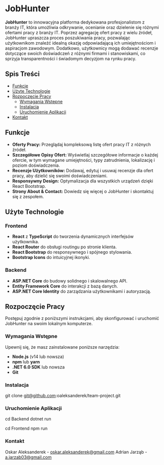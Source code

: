 # JobHunter

**JobHunter** to innowacyjna platforma dedykowana profesjonalistom z branży IT, która umożliwia odkrywanie, ocenianie oraz dzielenie się różnymi ofertami pracy z branży IT. Poprzez agregację ofert pracy z wielu źródeł, JobHunter upraszcza proces poszukiwania pracy, pozwalając użytkownikom znaleźć idealną okazję odpowiadającą ich umiejętnościom i aspiracjom zawodowym. Dodatkowo, użytkownicy mogą dodawać recenzje dotyczące swoich doświadczeń z różnymi firmami i stanowiskami, co sprzyja transparentności i świadomym decyzjom na rynku pracy.

## Spis Treści

- [Funkcje](#funkcje)
- [Użyte Technologie](#użyte-technologie)
- [Rozpoczęcie Pracy](#rozpoczęcie-pracy)
  - [Wymagania Wstępne](#wymagania-wstępne)
  - [Instalacja](#instalacja)
  - [Uruchomienie Aplikacji](#uruchomienie-aplikacji)
- [Kontakt](#kontakt)

## Funkcje

- **Oferty Pracy:** Przeglądaj kompleksową listę ofert pracy IT z różnych źródeł.
- **Szczegółowe Opisy Ofert:** Wyświetlaj szczegółowe informacje o każdej ofercie, w tym wymagane umiejętności, typy zatrudnienia, lokalizację i poziom doświadczenia.
- **Recenzje Użytkowników:** Dodawaj, edytuj i usuwaj recenzje dla ofert pracy, aby dzielić się swoimi doświadczeniami.
- **Responsywny Design:** Optymalizacja dla wszystkich urządzeń dzięki React Bootstrap.
- **Strony About & Contact:** Dowiedz się więcej o JobHunter i skontaktuj się z zespołem.

## Użyte Technologie

### Frontend

- **React** z **TypeScript** do tworzenia dynamicznych interfejsów użytkownika.
- **React Router** do obsługi routingu po stronie klienta.
- **React Bootstrap** do responsywnego i spójnego stylowania.
- **Bootstrap Icons** do intuicyjnej ikonyki.

### Backend

- **ASP.NET Core** do budowy solidnego i skalowalnego API.
- **Entity Framework Core** do interakcji z bazą danych.
- **ASP.NET Core Identity** do zarządzania użytkownikami i autoryzacją.

## Rozpoczęcie Pracy

Postępuj zgodnie z poniższymi instrukcjami, aby skonfigurować i uruchomić JobHunter na swoim lokalnym komputerze.

### Wymagania Wstępne

Upewnij się, że masz zainstalowane poniższe narzędzia:

- **Node.js** (v14 lub nowsza)
- **npm** lub **yarn**
- **.NET 6.0 SDK** lub nowsza
- **Git**

### Instalacja

git clone git@github.com:oaleksanderek/team-project.git

### Uruchomienie Aplikacji

cd Backend
dotnet run

cd Frontend
npm run

### Kontakt

Oskar Aleksanderek - oskar.aleksanderek@gmail.com
Adrian Jarząb - a.jarzab03@gmail.com
